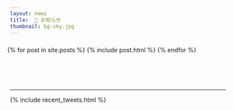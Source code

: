 ```yaml
---
layout: news
title:  📜 お知らせ
thumbnail: bg-sky.jpg
---
```


<ul style="list-style: none; padding-top: 10px; padding-bottom: 70px;
	   margin-left: -30px; width: 105%;">
  {% for post in site.posts %}
    {% include post.html %}
  {% endfor %}
</ul>

<hr>

{% include recent_tweets.html %}
